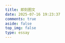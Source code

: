 ```yaml
---
title: 即刻图文
date: 2025-07-16 19:23:37
comments: true
aside: false
top_img: false
type: essay
---
```


